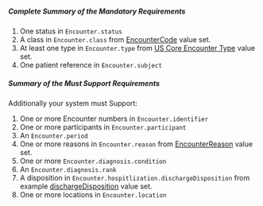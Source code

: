##### Complete Summary of the Mandatory Requirements

1.  One status in `Encounter.status`  
1.  A class in `Encounter.class` from [EncounterCode]({{site.data.fhir.path}}v3/ActEncounterCode/vs.html) value set.
1.  At least one type in `Encounter.type` from [US Core Encounter Type](ValueSet-us-core-encounter-type.html) value set.
1.  One patient reference in `Encounter.subject`

##### Summary of the Must Support Requirements

Additionally your system must Support:

1.  One or more Encounter numbers in `Encounter.identifier`
1.  One or more participants in `Encounter.participant`
1.  An `Encounter.period`
1.  One or more reasons in `Encounter.reason` from [EncounterReason]({{site.data.fhir.path}}valueset-encounter-reason.html) value set.
1.  One or more `Encounter.diagnosis.condition`
1.  An `Encounter.diagnosis.rank`
1.  A disposition in `Encounter.hospitlization.dischargeDisposition` from example [dischargeDisposition]({{site.data.fhir.path}}valueset-encounter-discharge-disposition.html) value set.
1.  One or more locations in `Encounter.location`
